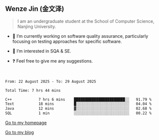 ## Wenze Jin (金文泽)

> I am an undergraduate student at the School of Computer Science, Nanjing University.

- 🔭 I’m currently working on software quality assurance, particularly focusing on testing approaches for specific software.
  
- 🌱 I’m interested in SQA & SE.
  
- ❓ Feel free to give me any suggestions.  

<br>  

<!--START_SECTION:waka-->

```txt
From: 22 August 2025 - To: 29 August 2025

Total Time: 7 hrs 44 mins

C++            7 hrs 6 mins    ███████████████████████░░   91.79 %
Text           18 mins         █░░░░░░░░░░░░░░░░░░░░░░░░   04.04 %
Java           12 mins         ▓░░░░░░░░░░░░░░░░░░░░░░░░   02.68 %
SQL            1 min           ░░░░░░░░░░░░░░░░░░░░░░░░░   00.22 %
```

<!--END_SECTION:waka-->

[Go to my homepage](https://wenzejin.github.io)

[Go to my blog](https://wenzejin.notion.site/Wenze-Jin-s-Blog-1635e9fa7b6d80b3adcedfacc74aa717?pvs=4)
